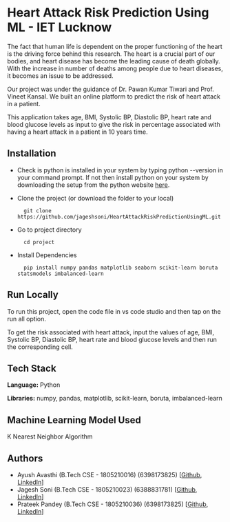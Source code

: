 # Heart Attack Risk Prediction Using ML - IET Lucknow

The fact that human life is dependent on the proper functioning
of the heart is the driving force behind this research. The heart
is a crucial part of our bodies, and heart disease has become the
leading cause of death globally. With the increase in number of 
deaths among people due to heart diseases, it becomes an issue to
be addressed.

Our project was under the guidance of Dr. Pawan Kumar Tiwari and 
Prof. Vineet Kansal. We built an online platform to predict the 
risk of heart attack in a patient.

This application takes age, BMI, Systolic BP, Diastolic BP, heart
rate and blood glucose levels as input to give the risk in percentage
associated with having a heart attack in a patient in 10 years time.

## Installation

- Check is python is installed in your system by typing python --version in your command prompt. If not then install python on your system by downloading the setup from the python website [here](https://www.python.org/downloads/).

- Clone the project (or download the folder to your local)
    ```
      git clone https://github.com/jageshsoni/HeartAttackRiskPredictionUsingML.git
    ```

- Go to project directory
    ```
      cd project
    ```

- Install Dependencies
    ```
      pip install numpy pandas matplotlib seaborn scikit-learn boruta statsmodels imbalanced-learn
    ```

## Run Locally

To run this project, open the code file in vs code studio and then tap on the run all option.

To get the risk associated with heart attack, input the values of  age, BMI, Systolic BP, Diastolic BP, heart rate and blood glucose levels and then run the corresponding cell.

## Tech Stack

**Language:** Python

**Libraries:** numpy, pandas, matplotlib, scikit-learn, boruta, imbalanced-learn

## Machine Learning Model Used

K Nearest Neighbor Algorithm

## Authors

- Ayush Avasthi (B.Tech CSE - 1805210016) (6398173825) [[Github](https://github.com/avasthiayush), [LinkedIn](https://www.linkedin.com/in/ayush-avasthi/)]
- Jagesh Soni (B.Tech CSE - 1805210023) (6388831781) [[Github](https://github.com/jageshsoni), [LinkedIn](https://www.linkedin.com/in/jagesh-soni-1b3239176/)]
- Prateek Pandey (B.Tech CSE - 1805210036) (6398173825) [[Github](https://github.com/pprockys), [LinkedIn](https://www.linkedin.com/in/pprockys/)]
